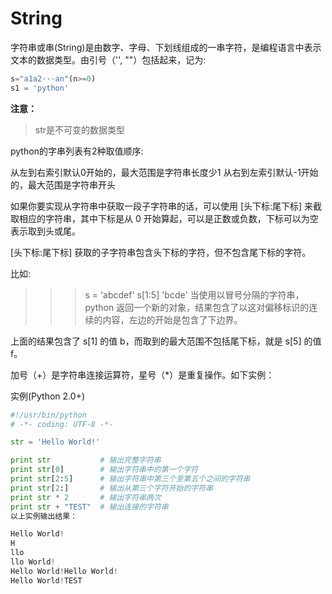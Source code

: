 # String

字符串或串(String)是由数字、字母、下划线组成的一串字符，是编程语言中表示文本的数据类型。由引号（'', ""）包括起来，记为:

```python
s="a1a2···an"(n>=0)
s1 = 'python'
```

**注意：**</br>
> str是不可变的数据类型

python的字串列表有2种取值顺序:

从左到右索引默认0开始的，最大范围是字符串长度少1
从右到左索引默认-1开始的，最大范围是字符串开头

如果你要实现从字符串中获取一段子字符串的话，可以使用 [头下标:尾下标] 来截取相应的字符串，其中下标是从 0 开始算起，可以是正数或负数，下标可以为空表示取到头或尾。

[头下标:尾下标] 获取的子字符串包含头下标的字符，但不包含尾下标的字符。

比如:

>>> s = 'abcdef'
>>> s[1:5]
'bcde'
当使用以冒号分隔的字符串，python 返回一个新的对象，结果包含了以这对偏移标识的连续的内容，左边的开始是包含了下边界。

上面的结果包含了 s[1] 的值 b，而取到的最大范围不包括尾下标，就是 s[5] 的值 f。

加号（+）是字符串连接运算符，星号（*）是重复操作。如下实例：

实例(Python 2.0+)

```python
#!/usr/bin/python
# -*- coding: UTF-8 -*-

str = 'Hello World!'

print str           # 输出完整字符串
print str[0]        # 输出字符串中的第一个字符
print str[2:5]      # 输出字符串中第三个至第五个之间的字符串
print str[2:]       # 输出从第三个字符开始的字符串
print str * 2       # 输出字符串两次
print str + "TEST"  # 输出连接的字符串
以上实例输出结果：

Hello World!
H
llo
llo World!
Hello World!Hello World!
Hello World!TEST
```